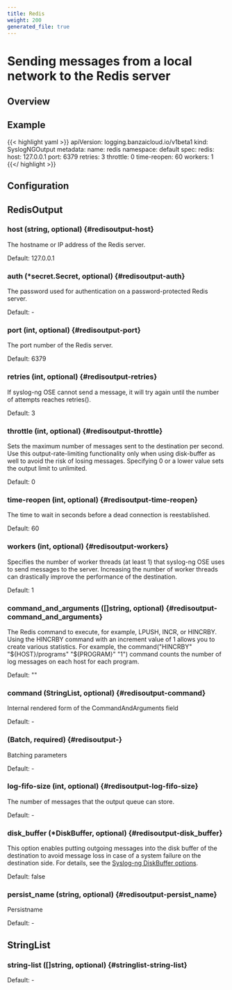```yaml
---
title: Redis
weight: 200
generated_file: true
---
```


# Sending messages from a local network to the Redis server
## Overview

## Example

{{< highlight yaml >}}
apiVersion: logging.banzaicloud.io/v1beta1
kind: SyslogNGOutput
metadata:
  name: redis
  namespace: default
spec:
  redis:
    host: 127.0.0.1
	port: 6379
	retries: 3
	throttle: 0
	time-reopen: 60
	workers: 1
{{</ highlight >}}


## Configuration
## RedisOutput

### host (string, optional) {#redisoutput-host}

The hostname or IP address of the Redis server.  

Default:  127.0.0.1

### auth (*secret.Secret, optional) {#redisoutput-auth}

The password used for authentication on a password-protected Redis server. 

Default: -

### port (int, optional) {#redisoutput-port}

The port number of the Redis server.  

Default:  6379

### retries (int, optional) {#redisoutput-retries}

If syslog-ng OSE cannot send a message, it will try again until the number of attempts reaches retries().  

Default:  3

### throttle (int, optional) {#redisoutput-throttle}

Sets the maximum number of messages sent to the destination per second. Use this output-rate-limiting functionality only when using disk-buffer as well to avoid the risk of losing messages. Specifying 0 or a lower value sets the output limit to unlimited.  

Default:  0

### time-reopen (int, optional) {#redisoutput-time-reopen}

The time to wait in seconds before a dead connection is reestablished.  

Default:  60

### workers (int, optional) {#redisoutput-workers}

Specifies the number of worker threads (at least 1) that syslog-ng OSE uses to send messages to the server. Increasing the number of worker threads can drastically improve the performance of the destination.  

Default:  1

### command_and_arguments ([]string, optional) {#redisoutput-command_and_arguments}

The Redis command to execute, for example, LPUSH, INCR, or HINCRBY. Using the HINCRBY command with an increment value of 1 allows you to create various statistics. For example, the command("HINCRBY" "${HOST}/programs" "${PROGRAM}" "1") command counts the number of log messages on each host for each program.  

Default:  ""

### command (StringList, optional) {#redisoutput-command}

Internal rendered form of the CommandAndArguments field 

Default: -

###  (Batch, required) {#redisoutput-}

Batching parameters 

Default: -

### log-fifo-size (int, optional) {#redisoutput-log-fifo-size}

The number of messages that the output queue can store. 

Default: -

### disk_buffer (*DiskBuffer, optional) {#redisoutput-disk_buffer}

This option enables putting outgoing messages into the disk buffer of the destination to avoid message loss in case of a system failure on the destination side. For details, see the [Syslog-ng DiskBuffer options](../disk_buffer/).  

Default:  false

### persist_name (string, optional) {#redisoutput-persist_name}

Persistname 

Default: -


## StringList

### string-list ([]string, optional) {#stringlist-string-list}

Default: -


